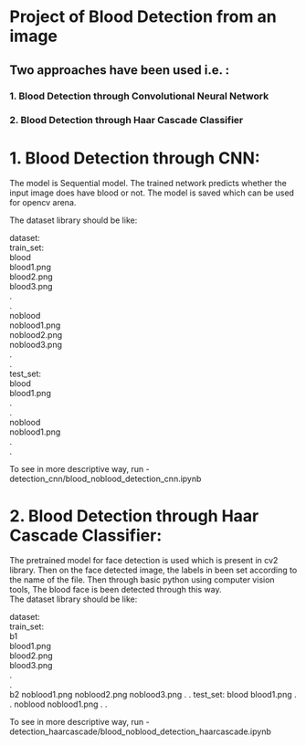 # Project of Blood Detection from an image

## Two approaches have been used i.e. :
### 1. Blood Detection through Convolutional Neural Network
### 2. Blood Detection through Haar Cascade Classifier


# 1. Blood Detection through CNN:

   The model is Sequential model. The trained network predicts whether the input image does have blood or not. The model is saved which can be used for opencv arena.

   The dataset library should be like:
   
   dataset: <br />
          train_set: <br />
                    blood <br />
                          blood1.png <br />
                          blood2.png <br />
                          blood3.png <br />
                          . <br />
                          . <br />
                    noblood <br />
                          noblood1.png <br />
                          noblood2.png <br />
                          noblood3.png <br />
                          . <br />
                          . <br />
             test_set: <br />
                    blood <br />
                          blood1.png <br />
                          . <br />
                          . <br />
                    noblood <br />
                          noblood1.png <br />
                          . <br />
                          . <br />
                          
   To see in more descriptive way, run -    detection_cnn/blood_noblood_detection_cnn.ipynb <br />


# 2. Blood Detection through Haar Cascade Classifier:

   The pretrained model for face detection is used which is present in cv2 library. Then on the face detected image, the labels in been set according to the name of the file. Then through basic python using computer vision tools, The blood face is been detected through this way.  <br />
   The dataset library should be like: <br />
   
   dataset:<br /> 
          train_set:<br />
                    b1<br />
                          blood1.png<br />
                          blood2.png<br />
                          blood3.png<br />
                          .<br />
                          .<br />
                    b2
                          noblood1.png
                          noblood2.png
                          noblood3.png
                          .
                          .
             test_set:
                    blood
                          blood1.png
                          .
                          .
                    noblood
                          noblood1.png
                          .
                          .
                          
  To see in more descriptive way, run -    detection_haarcascade/blood_noblood_detection_haarcascade.ipynb
                          
               
